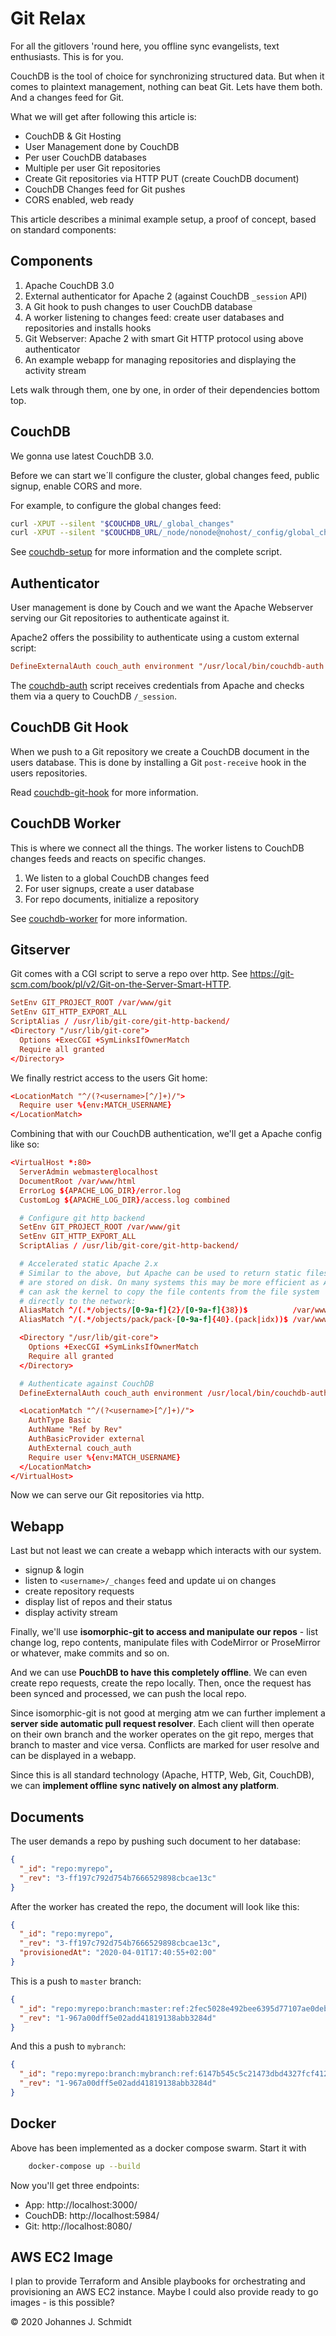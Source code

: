 # Git Relax
For all the gitlovers 'round here, you offline sync evangelists, text enthusiasts. This is for you.

CouchDB is the tool of choice for synchronizing structured data. But when it comes to plaintext management, nothing can beat Git. Lets have them both. And a changes feed for Git.

What we will get after following this article is:

* CouchDB & Git Hosting
* User Management done by CouchDB
* Per user CouchDB databases
* Multiple per user Git repositories
* Create Git repositories via HTTP PUT (create CouchDB document)
* CouchDB Changes feed for Git pushes
* CORS enabled, web ready

This article describes a minimal example setup, a proof of concept, based on standard components:


## Components

1. Apache CouchDB 3.0
1. External authenticator for Apache 2 (against CouchDB `_session` API)
1. A Git hook to push changes to user CouchDB database
1. A worker listening to changes feed: create user databases and repositories and installs hooks
1. Git Webserver: Apache 2 with smart Git HTTP protocol using above authenticator
1. An example webapp for managing repositories and displaying the activity stream

Lets walk through them, one by one, in order of their dependencies bottom top.


## CouchDB
We gonna use latest CouchDB 3.0.

Before we can start we´ll configure the cluster, global changes feed, public signup, enable CORS and more.

For example, to configure the global changes feed:
```bash
curl -XPUT --silent "$COUCHDB_URL/_global_changes"
curl -XPUT --silent "$COUCHDB_URL/_node/nonode@nohost/_config/global_changes/update_db" -d '"true"'
```

See [couchdb-setup](couchdb-setup) for more information and the complete script.


## Authenticator
User management is done by Couch and we want the Apache Webserver serving our Git repositories to authenticate against it.

Apache2 offers the possibility to authenticate using a custom external script:

```conf
DefineExternalAuth couch_auth environment "/usr/local/bin/couchdb-auth http://localhost:5984"
```

The [couchdb-auth](couchdb-auth) script receives credentials from Apache and checks them via a query to CouchDB `/_session`.


## CouchDB Git Hook
When we push to a Git repository we create a CouchDB document in the users database. This is done by installing a Git `post-receive` hook in the users repositories.

Read [couchdb-git-hook](couchdb-git-hook) for more information.


## CouchDB Worker
This is where we connect all the things. The worker listens to CouchDB changes feeds and reacts on specific changes.

1. We listen to a global CouchDB changes feed
1. For user signups, create a user database
1. For repo documents, initialize a repository

See [couchdb-worker](couchdb-worker) for more information.


## Gitserver
Git comes with a CGI script to serve a repo over http. See https://git-scm.com/book/pl/v2/Git-on-the-Server-Smart-HTTP.

```conf
SetEnv GIT_PROJECT_ROOT /var/www/git
SetEnv GIT_HTTP_EXPORT_ALL
ScriptAlias / /usr/lib/git-core/git-http-backend/
<Directory "/usr/lib/git-core">
  Options +ExecCGI +SymLinksIfOwnerMatch
  Require all granted
</Directory>
```

We finally restrict access to the users Git home:

```conf
<LocationMatch "^/(?<username>[^/]+)/">
  Require user %{env:MATCH_USERNAME}
</LocationMatch>
```

Combining that with our CouchDB authentication, we'll get a Apache config like so:

```conf
<VirtualHost *:80>
  ServerAdmin webmaster@localhost
  DocumentRoot /var/www/html
  ErrorLog ${APACHE_LOG_DIR}/error.log
  CustomLog ${APACHE_LOG_DIR}/access.log combined

  # Configure git http backend
  SetEnv GIT_PROJECT_ROOT /var/www/git
  SetEnv GIT_HTTP_EXPORT_ALL
  ScriptAlias / /usr/lib/git-core/git-http-backend/

  # Accelerated static Apache 2.x
  # Similar to the above, but Apache can be used to return static files that
  # are stored on disk. On many systems this may be more efficient as Apache
  # can ask the kernel to copy the file contents from the file system
  # directly to the network:
  AliasMatch ^/(.*/objects/[0-9a-f]{2}/[0-9a-f]{38})$          /var/www/git/$1
  AliasMatch ^/(.*/objects/pack/pack-[0-9a-f]{40}.(pack|idx))$ /var/www/git/$1

  <Directory "/usr/lib/git-core">
    Options +ExecCGI +SymLinksIfOwnerMatch
    Require all granted
  </Directory>

  # Authenticate against CouchDB
  DefineExternalAuth couch_auth environment /usr/local/bin/couchdb-auth.sh

  <LocationMatch "^/(?<username>[^/]+)/">
    AuthType Basic
    AuthName "Ref by Rev"
    AuthBasicProvider external
    AuthExternal couch_auth
    Require user %{env:MATCH_USERNAME}
  </LocationMatch>
</VirtualHost>
```

Now we can serve our Git repositories via http.


## Webapp
Last but not least we can create a webapp which interacts with our system.

* signup & login
* listen to `<username>/_changes` feed and update ui on changes
* create repository requests
* display list of repos and their status
* display activity stream

Finally, we'll use **isomorphic-git to access and manipulate our repos** - list change log, repo contents, manipulate files with CodeMirror or ProseMirror or whatever, make commits and so on.

And we can use **PouchDB to have this completely offline**. We can even create repo requests, create the repo locally. Then, once the request has been synced and processed, we can push the local repo.

Since isomorphic-git is not good at merging atm we can further implement a **server side automatic pull request resolver**. Each client will then operate on their own branch and the worker operates on the git repo, merges that branch to master and vice versa. Conflicts are marked for user resolve and can be displayed in a webapp.

Since this is all standard technology (Apache, HTTP, Web, Git, CouchDB), we can **implement offline sync natively on almost any platform**.


## Documents

The user demands a repo by pushing such document to her database:
```json
{
  "_id": "repo:myrepo",
  "_rev": "3-ff197c792d754b7666529898cbcae13c"
}
```

After the worker has created the repo, the document will look like this:
```json
{
  "_id": "repo:myrepo",
  "_rev": "3-ff197c792d754b7666529898cbcae13c",
  "provisionedAt": "2020-04-01T17:40:55+02:00"
}
```

This is a push to `master` branch:
```json
{
  "_id": "repo:myrepo:branch:master:ref:2fec5028e492bee6395d77107ae0debd3dd855f2",
  "_rev": "1-967a00dff5e02add41819138abb3284d"
}
```

And this a push to `mybranch`:
```json
{
  "_id": "repo:myrepo:branch:mybranch:ref:6147b545c5c21473dbd4327fcf4121b99fe4dcd2",
  "_rev": "1-967a00dff5e02add41819138abb3284d"
}
```


## Docker
Above has been implemented as a docker compose swarm. Start it with

```sh
	docker-compose up --build
```

Now you'll get three endpoints:

* App: http://localhost:3000/
* CouchDB: http://localhost:5984/
* Git: http://localhost:8080/


## AWS EC2 Image
I plan to provide Terraform and Ansible playbooks for orchestrating and provisioning an AWS EC2 instance. Maybe I could also provide ready to go images - is this possible?


© 2020 Johannes J. Schmidt
